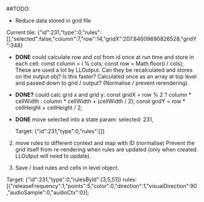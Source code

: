 ##TODO:

* Reduce data stored in grid file

Current tile:
{"id":231,"type":0,"rules":[],"selected":false,"column":7,"row":14,"gridX":207.84609690826528,"gridY":348}

  * **DONE**
    could calculate row and col from id once at run time and store in each cell:
    const column = i % cols;
    const row = Math.floor(i / cols);
    These are used a lot by LLOutput. Can they be recalculated and stores on the output obj? Is this faster?
    Calculated once as an array at top level and passed down to grid / output? (Normalise / prevent rerendering).

  * **DONE?**
    could calc grid x and grid y:
    const gridX = row % 2 ? column * cellWidth : column * cellWidth + (cellWidth / 2);
    const gridY = row * cellHeight + cellHeight / 2;

  * **DONE** 
    move selected into a state param:
    selected: 231,

    Target: {"id":231,"type":0,"rules":[]}

2. move rules to different context and map with ID (normalise)
Prevent the grid itself from re-rendering when rules are updated (only when created. LLOutput will need to update).

3. Save / load rules and cells in level object.

Target:
{"id":231,"type":0,"rulesById":[3,5,51]}
rules: [{"releaseFrequency":1,"points":5,"color":0,"direction":1,"visualDirection":90,"audioSample":0,"audioCtx":0}];

